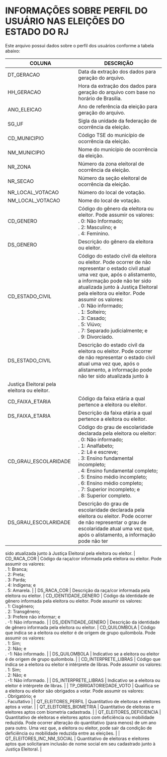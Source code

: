 # INFORMAÇÕES SOBRE PERFIL DO USUÁRIO NAS ELEIÇÕES DO ESTADO DO RJ
Este arquivo possui dados sobre o perfil dos usuários conforme a tabela abaixo:

| COLUNA | DESCRIÇÃO |
| --- | --- |
| DT_GERACAO | Data da extração dos dados para geração do arquivo. |
| HH_GERACAO | Hora da extração dos dados para geração do arquivo com base no horário de Brasília. |
| ANO_ELEICAO | Ano de referência da eleição para geração do arquivo. |
| SG_UF | Sigla da unidade da federação de ocorrência da eleição. |
| CD_MUNICIPIO | Código TSE do município de ocorrência da eleição. |
| NM_MUNICIPIO | Nome do município de ocorrência da eleição. |
| NR_ZONA | Número da zona eleitoral de ocorrência da eleição. |
| NR_SECAO | Número da seção eleitoral de ocorrência da eleição. |
| NR_LOCAL_VOTACAO | Número do local de votação. |
| NM_LOCAL_VOTACAO | Nome do local de votação. |
| CD_GENERO | Código do gênero da eleitora ou eleitor. Pode assumir os valores: <br>. 0: Não Informado;<br> . 2: Masculino; e <br>. 4: Feminino. |
| DS_GENERO | Descrição do gênero da eleitora ou eleitor. |
| CD_ESTADO_CIVIL | Código do estado civil da eleitora ou eleitor. Pode ocorrer de não representar o estado civil atual uma vez que, após o alistamento, a informação pode não ter sido atualizada junto à Justiça Eleitoral pela eleitora ou eleitor. Pode assumir os valores: <br>. 0: Não informado;<br>. 1: Solteiro;<br>. 3: Casado;<br>. 5: Viúvo;<br>. 7: Separado judicialmente; e<br> . 9: Divorciado.  |
| DS_ESTADO_CIVIL | Descrição do estado civil da eleitora ou eleitor. Pode ocorrer de não representar o estado civil atual uma vez que, após o alistamento, a informação pode não ter sido atualizada junto à
Justiça Eleitoral pela eleitora ou eleitor. |
| CD_FAIXA_ETARIA | Código da faixa etária a qual pertence a eleitora ou eleitor. |
| DS_FAIXA_ETARIA | Descrição da faixa etária a qual pertence a eleitora ou eleitor. |
| CD_GRAU_ESCOLARIDADE | Código do grau de escolaridade declarada pela eleitora ou eleitor:<br>. 0: Não informado;<br>. 1: Analfabeto;<br>. 2: Lê e escreve;<br>. 3: Ensino fundamental incompleto;<br>. 4: Ensino fundamental completo;<br>. 5: Ensino médio incompleto;<br>. 6: Ensino médio completo;<br>. 7: Superior incompleto; e<br>. 8: Superior completo. |
| DS_GRAU_ESCOLARIDADE | Descrição do grau de escolaridade declarada pela eleitora ou eleitor. Pode ocorrer de não representar o grau de escolaridade atual uma vez que, após o alistamento, a informação pode não ter
sido atualizada junto à Justiça Eleitoral pela eleitora ou eleitor.
| CD_RACA_COR | Código da raça/cor informada pela eleitora ou eleitor. Pode assumir os valores:<br>. 1: Branca;<br>. 2: Preta;<br>. 3: Parda;<br>. 4: Indígena; e<br>. 5: Amarela. |
| DS_RACA_COR | Descrição da raça/cor informada pela eleitora ou eleitor.
| CD_IDENTIDADE_GENERO | Código da identidade de gênero informada pela eleitora ou eleitor. Pode assumir os valores:<br>. 1: Cisgênero;<br>. 2: Transgênero;<br>. 3: Prefere não informar; e<br>. -1: Não informado. |
| DS_IDENTIDADE_GENERO | Descrição da identidade de gênero informada pela eleitora ou
eleitor.
| CD_QUILOMBOLA | Código que indica se a eleitora ou eleitor é de origem de grupo quilombola. Pode assumir os valores:<br>. 1: Sim;<br>. 2: Não; e<br>. -1: Não informado. |
| DS_QUILOMBOLA | Indicativo se a eleitora ou eleitor é de origem de grupo quilombola. |
| CD_INTERPRETE_LIBRAS | Código que indica se a eleitora ou eleitor é intérprete de libras. Pode assumir os valores:<br>. 1: Sim;<br>. 2: Não; e<br>. -1: Não informado. |
| DS_INTERPRETE_LIBRAS | Indicativo se a eleitora ou eleitor é intérprete de libras. |
| TP_OBRIGATORIEDADE_VOTO | Qualifica se a eleitora ou eleitor săo obrigados a votar. Pode assumir os valores:<br>. Obrigatório; e<br>. Facultativo |
| QT_ELEITORES_PERFIL | Quantitativo de eleitoras e eleitores aptos a votar. |
| QT_ELEITORES_BIOMETRIA | Quantitativo de eleitoras e eleitores aptos com biometria cadastrada. |
| QT_ELEITORES_DEFICIENCIA | Quantitativo de eleitoras e eleitores aptos com deficiência ou mobilidade reduzida. Pode ocorrer alteração do quantitativo (para menos) de um ano para outro. Uma vez que, a eleitora ou eleitor, pode sair da condição de deficiência ou mobilidade reduzida entre as eleições. |
| QT_ELEITORES_INC_NM_SOCIAL | Quantitativo de eleitoras e eleitores aptos que solicitaram inclusão de nome social em seu cadastrado junto à Justiça Eleitoral. |
